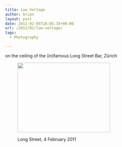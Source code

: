 ```yaml
---
title: Low Voltage
author: brian
layout: post
date: 2011-02-05T16:05:35+00:00
url: /2011/02/low-voltage/
tags:
  - Photography

---
```

on the ceiling of the (in)famous Long Street Bar, Zürich<figure id="attachment_91" style="width: 300px" class="wp-caption aligncenter">

[<img class="size-medium wp-image-91 " title="IMG_0005" src="http://trammell.ch/wp-content/uploads/2011/02/IMG_0005-300x225.jpg" alt="" width="300" height="225" srcset="https://trammell.ch/wp-content/uploads/2011/02/IMG_0005-300x225.jpg 300w, https://trammell.ch/wp-content/uploads/2011/02/IMG_0005.jpg 640w" sizes="(max-width: 300px) 100vw, 300px" />][1]<figcaption class="wp-caption-text">Long Street, 4 February 2011</figcaption></figure>

 [1]: http://trammell.ch/wp-content/uploads/2011/02/IMG_0005.jpg